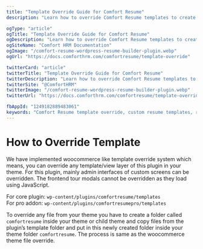 ```yaml
---
title: "Template Override Guide for Comfort Resume"
description: "Learn how to override Comfort Resume templates to create custom resume designs and layouts. Complete guide for customizing PDF resumes, email templates, and resume styling for your HR system."

ogType: "article"
ogTitle: "Template Override Guide for Comfort Resume"
ogDescription: "Learn how to override Comfort Resume templates to create custom resume designs and layouts. Complete guide for customizing PDF resumes, email templates, and resume styling for your HR system."
ogSiteName: "Comfort HRM Documentation"
ogImage: "/comfort-resume-wordpress-resume-builder-plugin.webp"
ogUrl: "https://docs.comforthrm.com/comfortresume/template-override"

twitterCard: "article"
twitterTitle: "Template Override Guide for Comfort Resume"
twitterDescription: "Learn how to override Comfort Resume templates to create custom resume designs and layouts. Complete guide for customizing PDF resumes, email templates, and resume styling for your HR system."
twitterSite: "@ComfortHRM"
twitterImage: "/comfort-resume-wordpress-resume-builder-plugin.webp"
twitterUrl: "https://docs.comforthrm.com/comfortresume/template-override"

fbAppId: "1249182889483061"
keywords: "Comfort Resume template override, custom resume templates, resume design customization, override resume layout, custom PDF resumes, resume styling, child theme templates, custom resume fields, template hierarchy"
---
```

# How to Override Template


We have implemented woocommerce like template override system which means, you can override any template/view layer of this plugin in your theme. For this plugin, mainly admin interfaces of custom screens can be overridden. The frontend tour modals cannot be overridden as they load using JavaScript.

For core plugin: `wp-content/plugins/comfortresume/templates`  
For pro addon: `wp-content/plugins/comfortresumepro/templates`

To override any file from your theme you have to create a folder called `comfortresume` inside your theme or child theme and copy files from the plugin’s template folder and put in this newly created folder inside your theme folder `comfortresume`. The process is same as the woocommerce theme file override.  


